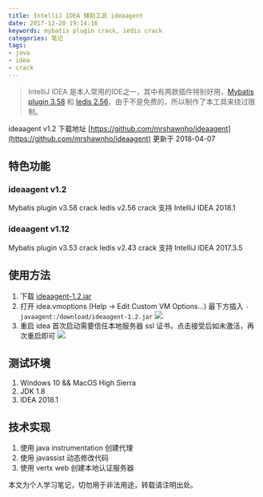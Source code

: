 ```yaml
---
title: IntelliJ IDEA 辅助工具 ideaagent
date: 2017-12-20 19:14:16
keywords: mybatis plugin crack, iedis crack
categories: 笔记
tags:
- java
- idea
- crack
---
```

> IntelliJ IDEA 是本人常用的IDE之一，其中有两款插件特别好用，[Mybatis plugin 3.58](https://plugins.jetbrains.com/plugin/7293-mybatis-plugin) 和 [Iedis 2.56](https://plugins.jetbrains.com/plugin/9228-iedis)，由于不是免费的，所以制作了本工具来绕过限制。

ideaagent v1.2 下载地址 [https://github.com/mrshawnho/ideaagent](https://github.com/mrshawnho/ideaagent)
更新于 2018-04-07

## 特色功能
### ideaagent v1.2
Mybatis plugin v3.58 crack
Iedis v2.56 crack
支持 IntelliJ IDEA 2018.1

### ideaagent v1.12
Mybatis plugin v3.53 crack
Iedis v2.43 crack
支持 IntelliJ IDEA 2017.3.5

## 使用方法
1. 下载 [ideaagent-1.2.jar](https://github.com/mrshawnho/ideaagent/releases)
2. 打开 idea.vmoptions (Help -> Edit Custom VM Options...)
最下方插入 `-javaagent:/download/ideaagent-1.2.jar`
![](/uploads/ideaagent/001.png)
3. 重启 idea
首次启动需要信任本地服务器 ssl 证书，点击接受后如未激活，再次重启即可
![](/uploads/ideaagent/002.png)

## 测试环境
1. Windows 10 && MacOS High Sierra
2. JDK 1.8
3. IDEA 2018.1

## 技术实现
1. 使用 java instrumentation 创建代理
2. 使用 javassist 动态修改代码
3. 使用 vertx web 创建本地认证服务器

本文为个人学习笔记，切勿用于非法用途，转载请注明出处。
